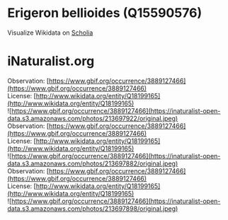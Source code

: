 
Erigeron bellioides (Q15590576)
===============================
  
Visualize Wikidata on [Scholia](https://scholia.toolforge.org/taxon/Q15590576)
# iNaturalist.org
  
Observation: [https://www.gbif.org/occurrence/3889127466](https://www.gbif.org/occurrence/3889127466)  
License: [http://www.wikidata.org/entity/Q18199165](http://www.wikidata.org/entity/Q18199165)  
![https://www.gbif.org/occurrence/3889127466](https://inaturalist-open-data.s3.amazonaws.com/photos/213697922/original.jpeg)  
Observation: [https://www.gbif.org/occurrence/3889127466](https://www.gbif.org/occurrence/3889127466)  
License: [http://www.wikidata.org/entity/Q18199165](http://www.wikidata.org/entity/Q18199165)  
![https://www.gbif.org/occurrence/3889127466](https://inaturalist-open-data.s3.amazonaws.com/photos/213697882/original.jpeg)  
Observation: [https://www.gbif.org/occurrence/3889127466](https://www.gbif.org/occurrence/3889127466)  
License: [http://www.wikidata.org/entity/Q18199165](http://www.wikidata.org/entity/Q18199165)  
![https://www.gbif.org/occurrence/3889127466](https://inaturalist-open-data.s3.amazonaws.com/photos/213697898/original.jpeg)